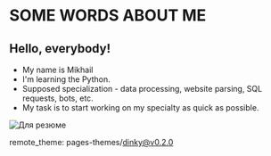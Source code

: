# SOME WORDS ABOUT ME

## Hello, everybody!

* My name is Mikhail
* I'm learning the Python.
* Supposed specialization - data processing, website parsing, SQL requests, bots, etc.
* My task is to start working on my specialty as quick as possible.

![Для резюме](https://github.com/Miver-13/Task-3-_-HW-Team-Work-2-/assets/169260497/727b840b-2bc9-4273-98f8-31ff71b82750)

remote_theme: pages-themes/dinky@v0.2.0
